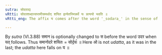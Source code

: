 ```yaml
---
sutra: सोदराद्य
vRtti: सोदरशब्दात्सप्तमीसमर्थात् शयित इत्येतस्मिन्नर्थे यः प्रत्ययो भवति ॥
vRtti_eng: The affix य comes after the word '_sodara_' in the sense of 'who sleeps,' the word being in the 7th case in construction.

---
```

By _sutra_ (VI.3.88) समान is optionally changed to स before the word उदर when यत् follows. Thus समानोदरे शयितः = सोर्द॒यः꣡ ॥ Here ओ is not _udatta_, as it was in the last; the _udatta_ here falls on य ॥